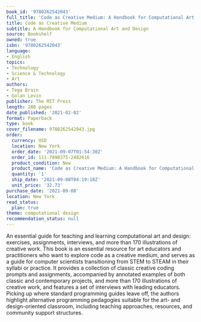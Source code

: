 ```yaml
---
book_id: '9780262542043'
full_title: 'Code as Creative Medium: A Handbook for Computational Art and Design'
title: Code as Creative Medium
subtitle: A Handbook for Computational Art and Design
source: Bookshelf
owned: true
isbn: '9780262542043'
language:
- English
topics:
- Technology
- Science & Technology
- Art
authors:
- Tega Brain
- Golan Levin
publisher: The MIT Press
length: 280 pages
date_published: '2021-02-02'
format: Paperback
type: book
cover_filename: 9780262542043.jpg
order:
  currency: USD
  location: New York
  order_date: '2021-09-07T01:54:30Z'
  order_id: 111-7898375-2482616
  product_condition: New
  product_name: 'Code as Creative Medium: A Handbook for Computational Art and Design'
  quantity: '1'
  ship_date: '2021-09-08T04:19:18Z'
  unit_price: '32.73'
purchase_date: '2021-09-08'
location: New York
read_status:
  plan: true
theme: computational design
recommendation_status: null
---
```

An essential guide for teaching and learning computational art and design: exercises, assignments, interviews, and more than 170 illustrations of creative work.
This book is an essential resource for art educators and practitioners who want to explore code as a creative medium, and serves as a guide for computer scientists transitioning from STEM to STEAM in their syllabi or practice. It provides a collection of classic creative coding prompts and assignments, accompanied by annotated examples of both classic and contemporary projects, and more than 170 illustrations of creative work, and features a set of interviews with leading educators. Picking up where standard programming guides leave off, the authors highlight alternative programming pedagogies suitable for the art- and design-oriented classroom, including teaching approaches, resources, and community support structures.
